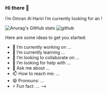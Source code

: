 ### Hi there 👋

I’m Omran Al Hariri I’m currently looking for an !

![Anurag's GitHub stats](https://github-readme-stats.vercel.app/api?username=anuraghazra&show_icons=true&theme=radical)
![github](/images/icon.png)


Here are some ideas to get you started:

- 🔭 I’m currently working on ...
- 🌱 I’m currently learning ...
- 👯 I’m looking to collaborate on ...
- 🤔 I’m looking for help with ...
- 💬 Ask me about ...
- 📫 How to reach me: ...
- 😄 Pronouns: ...
- ⚡ Fun fact: ...
-->
